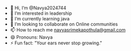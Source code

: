 - 👋 Hi, I’m @Navya2024744
- 👀 I’m interested in leadership
- 🌱 I’m currently learning java
- 💞️ I’m looking to collaborate on Online communities
- 📫 How to reach me navyasrimekapothula@gmail.com
- 😄 Pronouns: Navya
- ⚡ Fun fact: "Your ears never stop growing."

<!---
Navya2024744/Navya2024744 is a ✨ special ✨ repository because its `README.md` (this file) appears on your GitHub profile.
You can click the Preview link to take a look at your changes.
--->

